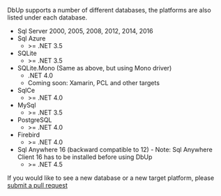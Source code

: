 DbUp supports a number of different databases, the platforms are also listed under each database.

* Sql Server 2000, 2005, 2008, 2012, 2014, 2016
* Sql Azure
    - &gt;= .NET 3.5
* SQLite
    - &gt;= .NET 3.5
* SQLite.Mono (Same as above, but using Mono driver)
    - .NET 4.0
    - Coming soon: Xamarin, PCL and other targets
* SqlCe
    - &gt;= .NET 4.0
* MySql
    - &gt;= .NET 3.5
* PostgreSQL
    - &gt;= .NET 4.0
* Firebird
    - &gt;= .NET 4.0
* Sql Anywhere 16 (backward compatible to 12) - Note: Sql Anywhere Client 16 has to be installed before using DbUp
    - &gt;= .NET 4.5

If you would like to see a new database or a new target platform, please [submit a pull request](./contributing.md)
